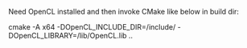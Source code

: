 Need OpenCL installed and then invoke CMake like below in build dir:

cmake -A x64 -DOpenCL_INCLUDE_DIR=<OpenCLPath>/include/ -DOpenCL_LIBRARY=<OpenCLPath>/lib/OpenCL.lib ..
